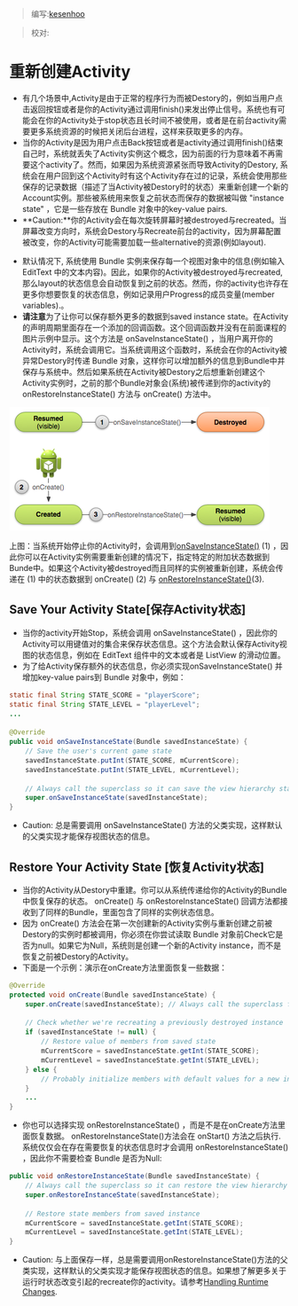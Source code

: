 > 编写:[kesenhoo](https://github.com/kesenhoo)

> 校对:

# 重新创建Activity
* 有几个场景中,Activity是由于正常的程序行为而被Destory的，例如当用户点击返回按钮或者是你的Activity通过调用finish()来发出停止信号。系统也有可能会在你的Activity处于stop状态且长时间不被使用，或者是在前台activity需要更多系统资源的时候把关闭后台进程，这样来获取更多的内存。
* 当你的Activity是因为用户点击Back按钮或者是activity通过调用finish()结束自己时，系统就丢失了Activity实例这个概念，因为前面的行为意味着不再需要这个activity了。然而，如果因为系统资源紧张而导致Activity的Destory, 系统会在用户回到这个Activity时有这个Activity存在过的记录，系统会使用那些保存的记录数据（描述了当Activity被Destory时的状态）来重新创建一个新的Account实例。那些被系统用来恢复之前状态而保存的数据被叫做 "instance state" ，它是一些存放在 Bundle 对象中的key-value pairs.
* **Caution:**你的Activity会在每次旋转屏幕时被destroyed与recreated。当屏幕改变方向时，系统会Destory与Recreate前台的activity，因为屏幕配置被改变，你的Activity可能需要加载一些alternative的资源(例如layout).
<!-- more -->
* 默认情况下, 系统使用 Bundle 实例来保存每一个视图对象中的信息(例如输入EditText 中的文本内容)。因此，如果你的Activity被destroyed与recreated, 那么layout的状态信息会自动恢复到之前的状态。然而，你的activity也许存在更多你想要恢复的状态信息，例如记录用户Progress的成员变量(member variables).。
* **请注意**为了让你可以保存额外更多的数据到saved instance state。在Activity的声明周期里面存在一个添加的回调函数。这个回调函数并没有在前面课程的图片示例中显示。这个方法是 onSaveInstanceState() ，当用户离开你的Activity时，系统会调用它。当系统调用这个函数时，系统会在你的Activity被异常Destory时传递 Bundle 对象，这样你可以增加额外的信息到Bundle中并保存与系统中。然后如果系统在Activity被Destory之后想重新创建这个Activity实例时，之前的那个Bundle对象会(系统)被传递到你的activity的 onRestoreInstanceState() 方法与 onCreate() 方法中。

![basic-lifecycle-savestate](/images/articles/basic-lifecycle-savestate.png)

上图：当系统开始停止你的Activity时，会调用到[onSaveInstanceState()](http://developer.android.com/reference/android/app/Activity.html#onSaveInstanceState(android.os.Bundle)) (1) ，因此你可以在Activity实例需要重新创建的情况下，指定特定的附加状态数据到Bunde中。如果这个Activity被destroyed而且同样的实例被重新创建，系统会传递在 (1) 中的状态数据到 onCreate()  (2) 与 [onRestoreInstanceState()](http://developer.android.com/reference/android/app/Activity.html#onRestoreInstanceState(android.os.Bundle))(3).

## Save Your Activity State[保存Activity状态]
* 当你的activity开始Stop，系统会调用 onSaveInstanceState() ，因此你的Activity可以用键值对的集合来保存状态信息。这个方法会默认保存Activity视图的状态信息，例如在 EditText 组件中的文本或者是 ListView 的滑动位置。
* 为了给Activity保存额外的状态信息，你必须实现onSaveInstanceState() 并增加key-value pairs到 Bundle 对象中，例如：

```java
static final String STATE_SCORE = "playerScore";
static final String STATE_LEVEL = "playerLevel";
...

@Override
public void onSaveInstanceState(Bundle savedInstanceState) {
    // Save the user's current game state
    savedInstanceState.putInt(STATE_SCORE, mCurrentScore);
    savedInstanceState.putInt(STATE_LEVEL, mCurrentLevel);

    // Always call the superclass so it can save the view hierarchy state
    super.onSaveInstanceState(savedInstanceState);
}
```

* Caution: 总是需要调用 onSaveInstanceState() 方法的父类实现，这样默认的父类实现才能保存视图状态的信息。

## Restore Your Activity State [恢复Activity状态]
* 当你的Activity从Destory中重建。你可以从系统传递给你的Activity的Bundle中恢复保存的状态。 onCreate() 与 onRestoreInstanceState() 回调方法都接收到了同样的Bundle，里面包含了同样的实例状态信息。
* 因为 onCreate() 方法会在第一次创建新的Activity实例与重新创建之前被Destory的实例时都被调用，你必须在你尝试读取 Bundle 对象前Check它是否为null。如果它为Null，系统则是创建一个新的Activity instance，而不是恢复之前被Destory的Activity。
* 下面是一个示例：演示在onCreate方法里面恢复一些数据：

```java
@Override
protected void onCreate(Bundle savedInstanceState) {
    super.onCreate(savedInstanceState); // Always call the superclass first

    // Check whether we're recreating a previously destroyed instance
    if (savedInstanceState != null) {
        // Restore value of members from saved state
        mCurrentScore = savedInstanceState.getInt(STATE_SCORE);
        mCurrentLevel = savedInstanceState.getInt(STATE_LEVEL);
    } else {
        // Probably initialize members with default values for a new instance
    }
    ...
}
```

* 你也可以选择实现 onRestoreInstanceState()  ，而是不是在onCreate方法里面恢复数据。 onRestoreInstanceState()方法会在 onStart() 方法之后执行. 系统仅仅会在存在需要恢复的状态信息时才会调用 onRestoreInstanceState() ，因此你不需要检查 Bundle 是否为Null:

```java
public void onRestoreInstanceState(Bundle savedInstanceState) {
    // Always call the superclass so it can restore the view hierarchy
    super.onRestoreInstanceState(savedInstanceState);

    // Restore state members from saved instance
    mCurrentScore = savedInstanceState.getInt(STATE_SCORE);
    mCurrentLevel = savedInstanceState.getInt(STATE_LEVEL);
}
```

* Caution: 与上面保存一样，总是需要调用onRestoreInstanceState()方法的父类实现，这样默认的父类实现才能保存视图状态的信息。如果想了解更多关于运行时状态改变引起的recreate你的activity。请参考[Handling Runtime Changes](http://developer.android.com/guide/topics/resources/runtime-changes.html).
